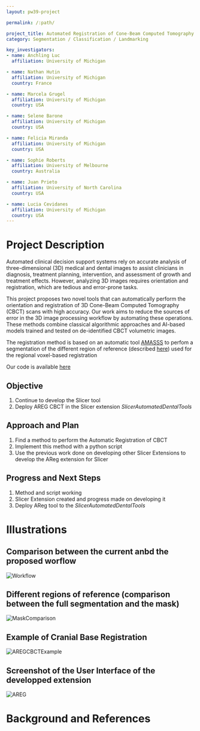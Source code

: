 ```yaml
---
layout: pw39-project

permalink: /:path/

project_title: Automated Registration of Cone-Beam Computed Tomography
category: Segmentation / Classification / Landmarking

key_investigators:
- name: Anchling Luc 
  affiliation: University of Michigan

- name: Nathan Hutin
  affiliation: University of Michigan
  country: France

- name: Marcela Grugel
  affiliation: University of Michigan
  country: USA

- name: Selene Barone
  affiliation: University of Michigan
  country: USA

- name: Felicia Miranda
  affiliation: University of Michigan
  country: USA

- name: Sophie Roberts
  affiliation: University of Melbourne
  country: Australia

- name: Juan Prieto
  affiliation: University of North Carolina
  country: USA

- name: Lucia Cevidanes
  affiliation: University of Michigan
  country: USA
---
```


# Project Description

<!-- Add a short paragraph describing the project. -->
Automated clinical decision support systems rely on accurate analysis of three-dimensional (3D) medical and dental images to assist clinicians in diagnosis, treatment planning, intervention, and assessment of growth and treatment effects. However, analyzing 3D images requires orientation and registration, which are tedious and error-prone tasks. 

This project proposes two novel tools that can automatically perform the orientation and registration of 3D Cone-Beam Computed Tomography (CBCT) scans with high accuracy. Our work aims to reduce the sources of error in the 3D image processing workflow by automating these operations. These methods combine classical algorithmic approaches and AI-based models trained and tested on de-identified CBCT volumetric images. 

The registration method is based on an automatic tool [AMASSS](https://github.com/DCBIA-OrthoLab/SlicerAutomatedDentalTools) to perfom a segmentation of the different region of reference (described [here](#illustrations)) used for the regional voxel-based registration

Our code is available [here](https://github.com/lucanchling/areg)



## Objective

<!-- Describe here WHAT you would like to achieve (what you will have as end result). -->

1. Continue to develop the Slicer tool
1. Deploy AREG CBCT in the Slicer extension *SlicerAutomatedDentalTools*

## Approach and Plan

<!-- Describe here HOW you would like to achieve the objectives stated above. -->
1. Find a method to perform the Automatic Registration of CBCT
1. Implement this method with a python script
1. Use the previous work done on developing other Slicer Extensions to develop the AReg extension for Slicer

## Progress and Next Steps

<!-- Update this section as you make progress, describing of what you have ACTUALLY DONE.
     If there are specific steps that you could not complete then you can describe them here, too. -->

1. Method and script working
1. Slicer Extension created and progress made on developing it
1. Deploy AReg tool to the *SlicerAutomatedDentalTools*

# Illustrations

<!-- Add pictures and links to videos that demonstrate what has been accomplished.
![Description of picture](Example2.jpg)

![Some more images](Example2.jpg)
-->
## Comparison between the current anbd the proposed worflow
![Workflow](https://github.com/lucanchling/ProjectWeek/assets/72148963/18eaa32a-0193-4c43-b159-acc3e9d77fee)

## Different regions of reference (comparison between the full segmentation and the mask)
![MaskComparison](https://github.com/lucanchling/ProjectWeek/assets/72148963/7312a43f-8b00-4513-bf75-0cf1a363b310)

## Example of Cranial Base Registration
![AREGCBCTExample](https://github.com/lucanchling/ProjectWeek/assets/72148963/66574b8d-a9b0-465a-a5ef-4206bb2d84dd)

## Screenshot of the User Interface of the developped extension
![AREG](https://github.com/lucanchling/ProjectWeek/assets/72148963/23200b88-21f2-4538-afdf-3dc757454efb)

# Background and References

<!-- If you developed any software, include link to the source code repository.
     If possible, also add links to sample data, and to any relevant publications. -->
